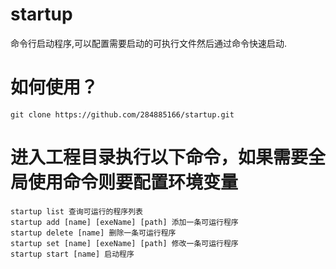 # startup
命令行启动程序,可以配置需要启动的可执行文件然后通过命令快速启动.

# 如何使用？
```git
git clone https://github.com/284885166/startup.git
```
# 进入工程目录执行以下命令，如果需要全局使用命令则要配置环境变量
```shell
startup list 查询可运行的程序列表
startup add [name] [exeName] [path] 添加一条可运行程序
startup delete [name] 删除一条可运行程序
startup set [name] [exeName] [path] 修改一条可运行程序
startup start [name] 启动程序
```
